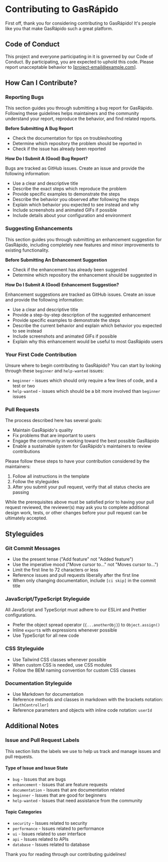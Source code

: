 # Contributing to GasRápido

First off, thank you for considering contributing to GasRápido! It's people like you that make GasRápido such a great platform.

## Code of Conduct

This project and everyone participating in it is governed by our Code of Conduct. By participating, you are expected to uphold this code. Please report unacceptable behavior to [project-email@example.com].

## How Can I Contribute?

### Reporting Bugs

This section guides you through submitting a bug report for GasRápido. Following these guidelines helps maintainers and the community understand your report, reproduce the behavior, and find related reports.

**Before Submitting A Bug Report**

- Check the documentation for tips on troubleshooting
- Determine which repository the problem should be reported in
- Check if the issue has already been reported

**How Do I Submit A (Good) Bug Report?**

Bugs are tracked as GitHub issues. Create an issue and provide the following information:

- Use a clear and descriptive title
- Describe the exact steps which reproduce the problem
- Provide specific examples to demonstrate the steps
- Describe the behavior you observed after following the steps
- Explain which behavior you expected to see instead and why
- Include screenshots and animated GIFs if possible
- Include details about your configuration and environment

### Suggesting Enhancements

This section guides you through submitting an enhancement suggestion for GasRápido, including completely new features and minor improvements to existing functionality.

**Before Submitting An Enhancement Suggestion**

- Check if the enhancement has already been suggested
- Determine which repository the enhancement should be suggested in

**How Do I Submit A (Good) Enhancement Suggestion?**

Enhancement suggestions are tracked as GitHub issues. Create an issue and provide the following information:

- Use a clear and descriptive title
- Provide a step-by-step description of the suggested enhancement
- Provide specific examples to demonstrate the steps
- Describe the current behavior and explain which behavior you expected to see instead
- Include screenshots and animated GIFs if possible
- Explain why this enhancement would be useful to most GasRápido users

### Your First Code Contribution

Unsure where to begin contributing to GasRápido? You can start by looking through these `beginner` and `help-wanted` issues:

- `beginner` - issues which should only require a few lines of code, and a test or two
- `help-wanted` - issues which should be a bit more involved than `beginner` issues

### Pull Requests

The process described here has several goals:

- Maintain GasRápido's quality
- Fix problems that are important to users
- Engage the community in working toward the best possible GasRápido
- Enable a sustainable system for GasRápido's maintainers to review contributions

Please follow these steps to have your contribution considered by the maintainers:

1. Follow all instructions in the template
2. Follow the styleguides
3. After you submit your pull request, verify that all status checks are passing

While the prerequisites above must be satisfied prior to having your pull request reviewed, the reviewer(s) may ask you to complete additional design work, tests, or other changes before your pull request can be ultimately accepted.

## Styleguides

### Git Commit Messages

- Use the present tense ("Add feature" not "Added feature")
- Use the imperative mood ("Move cursor to..." not "Moves cursor to...")
- Limit the first line to 72 characters or less
- Reference issues and pull requests liberally after the first line
- When only changing documentation, include `[ci skip]` in the commit title

### JavaScript/TypeScript Styleguide

All JavaScript and TypeScript must adhere to our ESLint and Prettier configurations.

- Prefer the object spread operator (`{...anotherObj}`) to `Object.assign()`
- Inline `export`s with expressions whenever possible
- Use TypeScript for all new code

### CSS Styleguide

- Use Tailwind CSS classes whenever possible
- When custom CSS is needed, use CSS modules
- Follow the BEM naming convention for custom CSS classes

### Documentation Styleguide

- Use Markdown for documentation
- Reference methods and classes in markdown with the brackets notation: `[AuthController]`
- Reference parameters and objects with inline code notation: `userId`

## Additional Notes

### Issue and Pull Request Labels

This section lists the labels we use to help us track and manage issues and pull requests.

#### Type of Issue and Issue State

- `bug` - Issues that are bugs
- `enhancement` - Issues that are feature requests
- `documentation` - Issues that are documentation related
- `beginner` - Issues that are good for beginners
- `help-wanted` - Issues that need assistance from the community

#### Topic Categories

- `security` - Issues related to security
- `performance` - Issues related to performance
- `ui` - Issues related to user interface
- `api` - Issues related to APIs
- `database` - Issues related to database

Thank you for reading through our contributing guidelines!